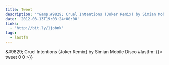 ```yaml
---
title: Tweet
description: '"&amp;#9829; Cruel Intentions (Joker Remix) by Simian Mobile Disco #lastfm: "'
date: '2012-03-13T19:03:24+00:00'
links:
  - 'http://bit.ly/1jobnk'
tags:
  - lastfm
---
```

&amp;#9829; Cruel Intentions (Joker Remix) by Simian Mobile Disco #lastfm: 
      {{< tweet 0 0 >}}
    
